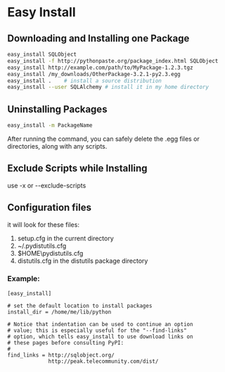 # Easy Install

## Downloading and Installing one Package
```bash
easy_install SQLObject
easy_install -f http://pythonpaste.org/package_index.html SQLObject
easy_install http://example.com/path/to/MyPackage-1.2.3.tgz
easy_install /my_downloads/OtherPackage-3.2.1-py2.3.egg
easy_install .    # install a source distribution
easy_install --user SQLAlchemy # install it in my home directory
```

## Uninstalling Packages
```bash
easy_install -m PackageName
```

After running the command, you can safely delete the .egg files or directories, along with any scripts.

## Exclude Scripts while Installing
use -x or --exclude-scripts

## Configuration files
it will look for these files:
1. setup.cfg in the current directory
1. ~/.pydistutils.cfg
1. $HOME\\pydistutils.cfg
1. distutils.cfg in the distutils package directory

### Example:
```
[easy_install]

# set the default location to install packages
install_dir = /home/me/lib/python

# Notice that indentation can be used to continue an option
# value; this is especially useful for the "--find-links"
# option, which tells easy_install to use download links on
# these pages before consulting PyPI:
#
find_links = http://sqlobject.org/
             http://peak.telecommunity.com/dist/
```
